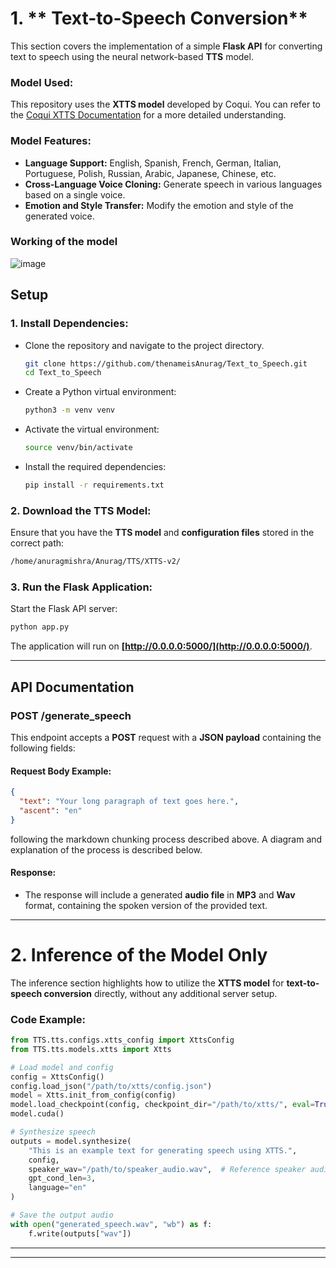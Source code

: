 

# 1. ** Text-to-Speech Conversion**

This section covers the implementation of a simple **Flask API** for converting text to speech using the neural network-based **TTS** model.

### **Model Used:**

This repository uses the **XTTS model** developed by Coqui. You can refer to the [Coqui XTTS Documentation](https://docs.coqui.ai/en/latest/models/xtts.html#) for a more detailed understanding.

### **Model Features:**

* **Language Support:** English, Spanish, French, German, Italian, Portuguese, Polish, Russian, Arabic, Japanese, Chinese, etc.
* **Cross-Language Voice Cloning:** Generate speech in various languages based on a single voice.
* **Emotion and Style Transfer:** Modify the emotion and style of the generated voice.

### Working of the model 
![image](https://github.com/user-attachments/assets/ac0df929-e14c-4da1-a033-745fb2a24619)

## **Setup**

### 1. **Install Dependencies:**

* Clone the repository and navigate to the project directory.

  ```bash
  git clone https://github.com/thenameisAnurag/Text_to_Speech.git
  cd Text_to_Speech
  ```

* Create a Python virtual environment:

  ```bash
  python3 -m venv venv
  ```

* Activate the virtual environment:

  ```bash
  source venv/bin/activate
  ```

* Install the required dependencies:

  ```bash
  pip install -r requirements.txt
  ```

### 2. **Download the TTS Model:**

Ensure that you have the **TTS model** and **configuration files** stored in the correct path:

```bash
/home/anuragmishra/Anurag/TTS/XTTS-v2/
```

### 3. **Run the Flask Application:**

Start the Flask API server:

```bash
python app.py
```

The application will run on **[http://0.0.0.0:5000/](http://0.0.0.0:5000/)**.

---

## **API Documentation**

### **POST /generate\_speech**

This endpoint accepts a **POST** request with a **JSON payload** containing the following fields:

#### Request Body Example:

```json
{
  "text": "Your long paragraph of text goes here.",
  "ascent": "en"
}
```

following the markdown chunking process described above. A diagram and explanation of the process is described below.

#### Response:

* The response will include a generated **audio file** in **MP3** and **Wav** format, containing the spoken version of the provided text.


---


# 2. **Inference of the Model Only**

The inference section highlights how to utilize the **XTTS model** for **text-to-speech conversion** directly, without any additional server setup.



### **Code Example:**

```python
from TTS.tts.configs.xtts_config import XttsConfig
from TTS.tts.models.xtts import Xtts

# Load model and config
config = XttsConfig()
config.load_json("/path/to/xtts/config.json")
model = Xtts.init_from_config(config)
model.load_checkpoint(config, checkpoint_dir="/path/to/xtts/", eval=True)
model.cuda()

# Synthesize speech
outputs = model.synthesize(
    "This is an example text for generating speech using XTTS.",
    config,
    speaker_wav="/path/to/speaker_audio.wav",  # Reference speaker audio
    gpt_cond_len=3,
    language="en"
)

# Save the output audio
with open("generated_speech.wav", "wb") as f:
    f.write(outputs["wav"])
```

---



---


